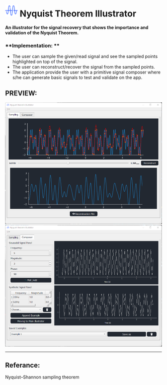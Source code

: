 <h1><img width="40px" height="40px" src="https://github.com/MohdFarag/Nyquist-theorem-illustrator/blob/main/images/icon.png"> Nyquist Theorem Illustrator</h1>

**An illustrator for the signal recovery that shows the importance and validation of the <b>Nyquist Theorem</b>.**

### **Implementation: **
<ul>
  <li>The user can sample the given/read signal and see the sampled points highlighted on top of the signal.</li>
  <li>The user can reconstruct/recover the signal from the sampled points.</li>
  <li>The application provide the user with a primitive signal composer where s/he can generate basic signals to test and validate on the app.</li>
</ul>

## PREVIEW:
<img width="700px" src="https://github.com/MohdFarag/Nyquist-theorem-illustrator/blob/main/images/screenshot1.png">
<img width="700px" src="https://github.com/MohdFarag/Nyquist-theorem-illustrator/blob/main/images/screenshot2.png">

---
## Referance:
<a hraf="https://en.wikipedia.org/wiki/Nyquist%E2%80%93Shannon_sampling_theorem">Nyquist–Shannon sampling theorem</a>
